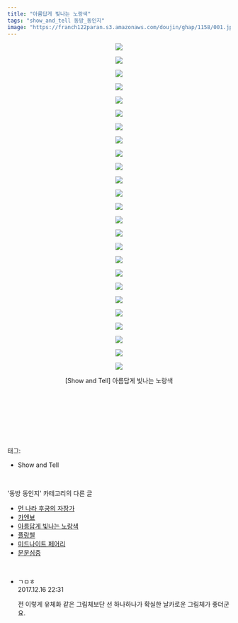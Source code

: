 ```yaml
---
title: "아름답게 빛나는 노랑색"
tags: "show_and_tell 동방_동인지"
image: "https://franch122paran.s3.amazonaws.com/doujin/ghap/1158/001.jpg"
---
```

<div class="article">
<p style="text-align: center; clear: none; float: none;"><img src="{{ site.imgserver7 }}/ghap/1158/001.jpg"/></p>
<p style="text-align: center; clear: none; float: none;"><img src="{{ site.imgserver7 }}/ghap/1158/002.jpg"/></p>
<p style="text-align: center; clear: none; float: none;"><img src="{{ site.imgserver7 }}/ghap/1158/003.jpg"/></p>
<p style="text-align: center; clear: none; float: none;"><img src="{{ site.imgserver7 }}/ghap/1158/004.jpg"/></p>
<p style="text-align: center; clear: none; float: none;"><img src="{{ site.imgserver7 }}/ghap/1158/005.jpg"/></p>
<p style="text-align: center; clear: none; float: none;"><img src="{{ site.imgserver7 }}/ghap/1158/006.jpg"/></p>
<p style="text-align: center; clear: none; float: none;"><img src="{{ site.imgserver7 }}/ghap/1158/007.jpg"/></p>
<p style="text-align: center; clear: none; float: none;"><img src="{{ site.imgserver7 }}/ghap/1158/008.jpg"/></p>
<p style="text-align: center; clear: none; float: none;"><img src="{{ site.imgserver7 }}/ghap/1158/009.jpg"/></p>
<p style="text-align: center; clear: none; float: none;"><img src="{{ site.imgserver7 }}/ghap/1158/010.jpg"/></p>
<p style="text-align: center; clear: none; float: none;"><img src="{{ site.imgserver7 }}/ghap/1158/011.jpg"/></p>
<p style="text-align: center; clear: none; float: none;"><img src="{{ site.imgserver7 }}/ghap/1158/012.jpg"/></p>
<p style="text-align: center; clear: none; float: none;"><img src="{{ site.imgserver7 }}/ghap/1158/013.jpg"/></p>
<p style="text-align: center; clear: none; float: none;"><img src="{{ site.imgserver7 }}/ghap/1158/014.jpg"/></p>
<p style="text-align: center; clear: none; float: none;"><img src="{{ site.imgserver7 }}/ghap/1158/015.jpg"/></p>
<p style="text-align: center; clear: none; float: none;"><img src="{{ site.imgserver7 }}/ghap/1158/016.jpg"/></p>
<p style="text-align: center; clear: none; float: none;"><img src="{{ site.imgserver7 }}/ghap/1158/017.jpg"/></p>
<p style="text-align: center; clear: none; float: none;"><img src="{{ site.imgserver7 }}/ghap/1158/018.jpg"/></p>
<p style="text-align: center; clear: none; float: none;"><img src="{{ site.imgserver7 }}/ghap/1158/019.jpg"/></p>
<p style="text-align: center; clear: none; float: none;"><img src="{{ site.imgserver7 }}/ghap/1158/020.jpg"/></p>
<p style="text-align: center; clear: none; float: none;"><img src="{{ site.imgserver7 }}/ghap/1158/021.jpg"/></p>
<p style="text-align: center; clear: none; float: none;"><img src="{{ site.imgserver7 }}/ghap/1158/022.jpg"/></p>
<p style="text-align: center; clear: none; float: none;"><img src="{{ site.imgserver7 }}/ghap/1158/023.jpg"/></p>
<p style="text-align: center; clear: none; float: none;"><img src="{{ site.imgserver7 }}/ghap/1158/024.jpg"/></p>
<p style="text-align: center; clear: none; float: none;"><img src="{{ site.imgserver7 }}/ghap/1158/025.jpg"/></p>
<p style="text-align: center; clear: none; float: none;">[Show and Tell] 아름답게 빛나는 노랑색<br/></p>
<p style="text-align: center; clear: none; float: none;"><br/></p>
<p style="text-align: center; clear: none; float: none;"><br/></p>
<p><br/></p>
</div><br/>
<div class="tagTrail">
<p>태그: </p>
<ul>
<li>Show and Tell</li>
</ul>
</div><br/>
<div class="another">
<p>'동방 동인지' 카테고리의 다른 글</p>
<ul>
<li><a href="/ghap_1160">먼 나라 후궁의 자장가</a></li>
<li><a href="/ghap_1159">카엔뵤</a></li>
<li><a href="/ghap_1158">아름답게 빛나는 노랑색</a></li>
<li><a href="/ghap_1157">플랑첼</a></li>
<li><a href="/ghap_1156">미드나이트 페어리</a></li>
<li><a href="/ghap_1155">문문심중</a></li>
</ul>
</div><br/>
<div class="cb_module cb_fluid">
<div class="cb_wrt cb_profile">
<div class="comment">
<ul>
<li class="cb_thumb_off" id="comment15153557">
<div class="cb_comment_area">
<div class="cb_info_area">
<div class="cb_section">
<span class="cb_nick_name">ㄱㅁㅎ</span>
</div>
<div class="cb_section">
<span class="cb_date">2017.12.16 22:31 </span>
</div>
</div>
<div class="cb_dsc_comment">
<p class="cb_dsc">
											전 이렇게 유체화 같은 그림체보단 선 하나하나가 확실한 날카로운 그림체가 좋더군요.
										</p>
</div>
</div></li>
</ul>
</div>
</div><!-- commentList close -->
</div><br/>
